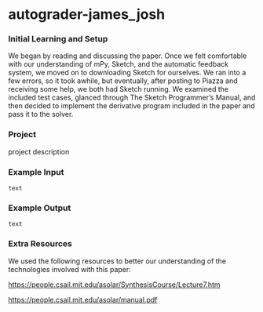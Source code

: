 # autograder-james_josh

### Initial Learning and Setup
We began by reading and discussing the paper.  Once we felt comfortable with our understanding of mPy, Sketch, and the automatic feedback system, we moved on to downloading Sketch for ourselves. We ran into a few errors, so it took awhile, but eventually, after posting to Piazza and receiving some help, we both had Sketch running. We examined the included test cases, glanced through The Sketch Programmer’s Manual, and then decided to implement the derivative program included in the paper and pass it to the solver.

### Project
project description

### Example Input
```
text
```


### Example Output
```
text
```

### Extra Resources
We used the following resources to better our understanding of the technologies involved with this paper:

https://people.csail.mit.edu/asolar/SynthesisCourse/Lecture7.htm

https://people.csail.mit.edu/asolar/manual.pdf
